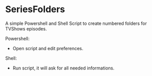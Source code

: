 # SeriesFolders
A simple Powershell and Shell Script to create numbered folders for TVShows episodes.

Powershell:
- Open script and edit preferences.

Shell:
- Run script, it will ask for all needed informations.
